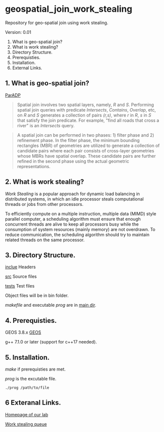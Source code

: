# geospatial_join_work_stealing

Repository for geo-spatial join using work stealing.

Version: 0.01

 1. What is geo-spatial join?
 2. What is work stealing?
 3. Directory Structure.
 4. Prerequisties.
 5. Installation.
 6. External Links.

## 1. What is geo-spatial join? ##

[ParADP](https://www.cs.mu.edu/~satish/ParADP_for_loadbalancing_in_spatial_join.pdf)

>Spatial join involves two spatial layers, namely, _R_ and _S_. Performing spatial join queries with predicate _Intersects_, _Contains_, _Overlap_, etc, on _R_ and _S_ generates a collection of pairs _(r,s)_, where _r_ in _R_, _s_ in _S_ that satisfy the join predicate. For example, "find all roads that cross a river" is an _Intersects_ query. 

>A spatial join can be performed in two phases: 1) filter phase and 2) refinement phase. In the filter phase, the minimum bounding rectangles (MBR) of geometries are utilized to generate a collection of candidate pairs where each pair consists of cross-layer geometries whose MBRs have spatial overlap. These candidate pairs are further refined in the second phase using the actual geometric representations. 

## 2. What is work stealing? ##

_Work Stealing_ is a popular approach for dynamic load balancing in distributed systems, in which an idle processor steals computational threads or jobs from other processors.

To efficiently compute on a multiple instruction, multiple data (MIMD) style parallel computer, a scheduling algorithm must ensure that enough concurrent threads are alive to keep all processors busy while the consumption of system resources (mainly memory) are not overdrawn. To reduce communication, the scheduling algorithm should try to maintain related threads on the same processor. 

## 3. Directory Structure. ##

[inclue](https://github.com/Jayyee-HPC/geospatial_join_work_stealing/tree/main/include)
Headers

[src](https://github.com/Jayyee-HPC/geospatial_join_work_stealing/tree/main/src)
Source files

[tests](https://github.com/Jayyee-HPC/geospatial_join_work_stealing/tree/main/tests)
Test files

Object files will be in bin folder. 

_makefile_ and executable _prog_ are in 
[main dir](https://github.com/Jayyee-HPC/geospatial_join_work_stealing/tree/main).

## 4. Prerequisties. ##

GEOS 3.8.x 
[GEOS](https://github.com/libgeos/geos/tree/3.8)

g++ 7.1.0 or later (support for c++17 needed).

## 5. Installation. ##

_make_ if prerequisties are met. 

_prog_ is the excutable file.

```
./prog /path/to/file
```

## 6 Exteranal Links. ##

[Homepage of our lab](https://www.cs.mu.edu/~satish/)

[Work stealing queue](https://github.com/taskflow/work-stealing-queue)